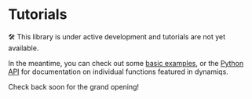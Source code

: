 # Tutorials

:hammer_and_wrench: This library is under active development and tutorials are not yet available.

In the meantime, you can check out some [basic examples](../getting_started/examples.ipynb), or the [Python API](../python_api/utils/index.md) for documentation on individual functions featured in dynamiqs.

Check back soon for the grand opening!

